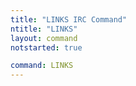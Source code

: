 ```yaml
---
title: "LINKS IRC Command"
ntitle: "LINKS"
layout: command
notstarted: true

command: LINKS
---
```

